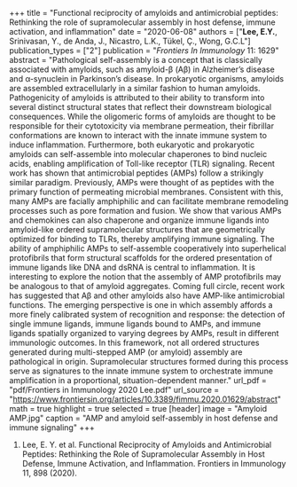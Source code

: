 +++
title = "Functional reciprocity of amyloids and antimicrobial peptides: Rethinking the role of supramolecular assembly in host defense, immune activation, and inflammation"
date = "2020-06-08"
authors = ["**Lee, E.Y.**, Srinivasan, Y., de Anda, J., Nicastro, L.K., Tükel, Ç., Wong, G.C.L"]
publication_types = ["2"]
publication = "*Frontiers In Immunology* 11: 1629"
abstract = "Pathological self-assembly is a concept that is classically associated with amyloids, such as amyloid-β (Aβ) in Alzheimer’s disease and α-synuclein in Parkinson’s disease. In prokaryotic organisms, amyloids are assembled extracellularly in a similar fashion to human amyloids. Pathogenicity of amyloids is attributed to their ability to transform into several distinct structural states that reflect their downstream biological consequences. While the oligomeric forms of amyloids are thought to be responsible for their cytotoxicity via membrane permeation, their fibrillar conformations are known to interact with the innate immune system to induce inflammation. Furthermore, both eukaryotic and prokaryotic amyloids can self-assemble into molecular chaperones to bind nucleic acids, enabling amplification of Toll-like receptor (TLR) signaling. Recent work has shown that antimicrobial peptides (AMPs) follow a strikingly similar paradigm. Previously, AMPs were thought of as peptides with the primary function of permeating microbial membranes. Consistent with this, many AMPs are facially amphiphilic and can facilitate membrane remodeling processes such as pore formation and fusion. We show that various AMPs and chemokines can also chaperone and organize immune ligands into amyloid-like ordered supramolecular structures that are geometrically optimized for binding to TLRs, thereby amplifying immune signaling. The ability of amphiphilic AMPs to self-assemble cooperatively into superhelical protofibrils that form structural scaffolds for the ordered presentation of immune ligands like DNA and dsRNA is central to inflammation. It is interesting to explore the notion that the assembly of AMP protofibrils may be analogous to that of amyloid aggregates. Coming full circle, recent work has suggested that Aβ and other amyloids also have AMP-like antimicrobial functions. The emerging perspective is one in which assembly affords a more finely calibrated system of recognition and response: the detection of single immune ligands, immune ligands bound to AMPs, and immune ligands spatially organized to varying degrees by AMPs, result in different immunologic outcomes. In this framework, not all ordered structures generated during multi-stepped AMP (or amyloid) assembly are pathological in origin. Supramolecular structures formed during this process serve as signatures to the innate immune system to orchestrate immune amplification in a proportional, situation-dependent manner."
url_pdf = "pdf/Frontiers in Immunology 2020 Lee.pdf"
url_source = "https://www.frontiersin.org/articles/10.3389/fimmu.2020.01629/abstract"
math = true
highlight = true
selected = true
[header]
image = "Amyloid AMP.jpg"
caption = "AMP and amyloid self-assembly in host defense and immune signaling"
+++
1.	Lee, E. Y. et al. Functional Reciprocity of Amyloids and Antimicrobial Peptides: Rethinking the Role of Supramolecular Assembly in Host Defense, Immune Activation, and Inflammation. Frontiers in Immunology 11, 898 (2020).
